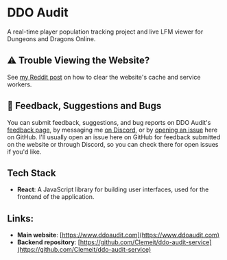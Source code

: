 # DDO Audit

A real-time player population tracking project and live LFM viewer for Dungeons and Dragons Online.

## ⚠️ Trouble Viewing the Website?

See [my Reddit post](https://www.reddit.com/r/ddo/comments/1m8k5a1/ddo_audit_64bit_alpha_release/) on how to clear the website's cache and service workers.

## 💬 Feedback, Suggestions and Bugs

You can submit feedback, suggestions, and bug reports on DDO Audit's [feedback page](https://www.ddoaudit.com/feedback), by messaging me [on Discord](https://discord.com/users/313127244362940416), or by [opening an issue](https://github.com/Clemeit/ddo-audit-ui/issues) here on GitHub. I'll usually open an issue here on GitHub for feedback submitted on the website or through Discord, so you can check there for open issues if you'd like.

## Tech Stack

- **React**: A JavaScript library for building user interfaces, used for the frontend of the application.

## Links:

- **Main website**: [https://www.ddoaudit.com](https://www.ddoaudit.com)
- **Backend repository**: [https://github.com/Clemeit/ddo-audit-service](https://github.com/Clemeit/ddo-audit-service)
